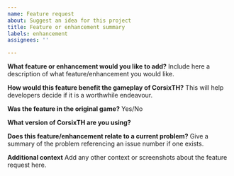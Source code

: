 ```yaml
---
name: Feature request
about: Suggest an idea for this project
title: Feature or enhancement summary
labels: enhancement
assignees: ''

---
```


**What feature or enhancement would you like to add?**
Include here a description of what feature/enhancement you would like.

**How would this feature benefit the gameplay of CorsixTH?**
This will help developers decide if it is a worthwhile endeavour.

**Was the feature in the original game?**
Yes/No

**What version of CorsixTH are you using?**
<!-- e.g. 0.60 or build number
You can check and download the latest stable release at https://github.com/CorsixTH/CorsixTH/releases
-->

**Does this feature/enhancement relate to a current problem?**
Give a summary of the problem referencing an issue number if one exists.

**Additional context**
Add any other context or screenshots about the feature request here.
